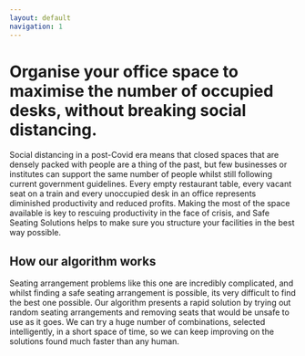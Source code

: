 ```yaml
---
layout: default
navigation: 1
---
```



# Organise your office space to maximise the number of occupied desks, without breaking social distancing.

Social distancing in a post-Covid era means that closed spaces that are densely packed with people are a thing of the past, but few businesses or institutes can support the same number of people whilst still following current government guidelines. Every empty restaurant table, every vacant seat on a train and every unoccupied desk in an office represents diminished productivity and reduced profits. Making the most of the space available is key to rescuing productivity in the face of crisis, and Safe Seating Solutions helps to make sure you structure your facilities in the best way possible.

## How our algorithm works

Seating arrangement problems like this one are incredibly complicated, and whilst finding a safe seating arrangement is possible, its very difficult to find the best one possible. Our algorithm presents a rapid solution by trying out random seating arrangements and removing seats that would be unsafe to use as it goes. We can try a huge number of combinations, selected intelligently, in a short space of time, so we can keep improving on the solutions found much faster than any human.
